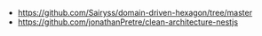 * https://github.com/Sairyss/domain-driven-hexagon/tree/master
* https://github.com/jonathanPretre/clean-architecture-nestjs